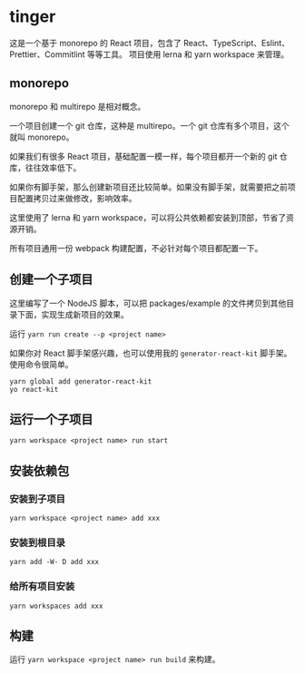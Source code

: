 # tinger
这是一个基于 monorepo 的 React 项目，包含了 React、TypeScript、Eslint、Prettier、Commitlint 等等工具。
项目使用 lerna 和 yarn workspace 来管理。
## monorepo
monorepo 和 multirepo 是相对概念。

一个项目创建一个 git 仓库，这种是 multirepo。一个 git 仓库有多个项目，这个就叫 monorepo。

如果我们有很多 React 项目，基础配置一模一样，每个项目都开一个新的 git 仓库，往往效率低下。

如果你有脚手架，那么创建新项目还比较简单。如果没有脚手架，就需要把之前项目配置拷贝过来做修改，影响效率。

这里使用了 lerna 和 yarn workspace，可以将公共依赖都安装到顶部，节省了资源开销。

所有项目通用一份 webpack 构建配置，不必针对每个项目都配置一下。


## 创建一个子项目
这里编写了一个 NodeJS 脚本，可以把 packages/example 的文件拷贝到其他目录下面，实现生成新项目的效果。

运行 `yarn run create --p <project name>`

如果你对 React 脚手架感兴趣，也可以使用我的 `generator-react-kit` 脚手架。使用命令很简单。
```
yarn global add generator-react-kit
yo react-kit
```
## 运行一个子项目
`yarn workspace <project name> run start`
## 安装依赖包
### 安装到子项目
`yarn workspace <project name> add xxx`
### 安装到根目录
`yarn add -W- D add xxx`
### 给所有项目安装
`yarn workspaces add xxx`
## 构建
运行 `yarn workspace <project name> run build` 来构建。
